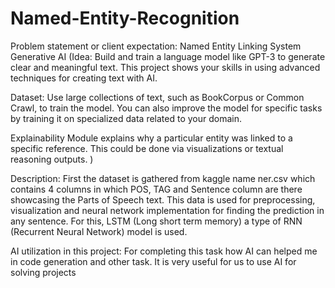 # Named-Entity-Recognition

Problem statement or client expectation: Named Entity Linking System Generative AI 
(Idea: Build and train a language model like GPT-3 to generate clear and meaningful text. This project shows your skills in using advanced techniques for creating text with AI.

Dataset: Use large collections of text, such as BookCorpus or Common Crawl, to train the model. You can also improve the model for specific tasks by training it on specialized data related to your domain.

Explainability Module
explains why a particular entity was linked to a specific reference. This could be done via visualizations or textual reasoning outputs.
)

Description: First the dataset is gathered from kaggle name ner.csv which contains 4 columns in which POS, TAG and Sentence column are there showcasing the Parts of Speech text. This data is used for preprocessing, visualization and neural network implementation for finding the prediction in any sentence. For this, LSTM (Long short term memory) a type of RNN (Recurrent Neural Network) model is used.

AI utilization in this project: For completing this task how AI can helped me in code generation and other task. It is very useful for us to use AI for solving projects 
